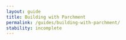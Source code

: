```yaml
---
layout: guide
title: Building with Parchment
permalink: /guides/building-with-parchment/
stability: incomplete
---
```

